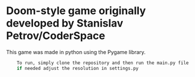 # Doom-style game originally developed by Stanislav Petrov/CoderSpace

This game was made in python using the Pygame library.
```sh
    To run, simply clone the repository and then run the main.py file 
    if needed adjust the resolution in settings.py
```